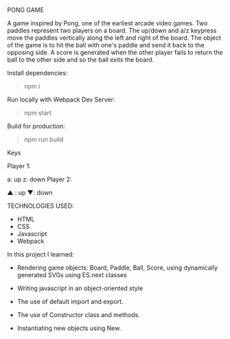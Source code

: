 PONG GAME 

A game inspired by Pong, one of the earliest arcade video games. Two paddles represent two players on a board. The up/down and a/z keypress move the paddles vertically along the left and right of the board. The object of the game is to hit the ball with one's paddle and send it back to the opposing side. A score is generated when the other player fails to return the ball to the other side and so the ball exits the board. 

Install dependencies:

> npm i

Run locally with Webpack Dev Server:

> npm start

Build for production:

> npm run build

Keys

Player 1:

a: up
z: down
Player 2:

▲ : up
▼: down

TECHNOLOGIES USED: 

- HTML
- CSS
- Javascript
- Webpack

In this project I learned:

- Rendering game objects: Board, Paddle, Ball, Score, using dynamically generated SVGs using ES.next classes

- Writing javascript in an object-oriented style

- The use of default import and export.

- The use of Constructor class and methods.

- Instantiating new objects using New.


